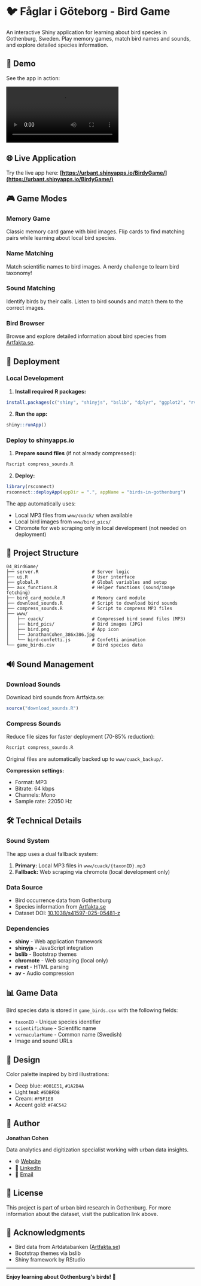 # 🐦 Fåglar i Göteborg - Bird Game

An interactive Shiny application for learning about bird species in Gothenburg, Sweden. Play memory games, match bird names and sounds, and explore detailed species information.

## 🎥 Demo

See the app in action:

![App Demo](birdy.mp4)

## 🌐 Live Application

Try the live app here: **[https://urbant.shinyapps.io/BirdyGame/](https://urbant.shinyapps.io/BirdyGame/)**

## 🎮 Game Modes

### Memory Game
Classic memory card game with bird images. Flip cards to find matching pairs while learning about local bird species.

### Name Matching
Match scientific names to bird images. A nerdy challenge to learn bird taxonomy!

### Sound Matching
Identify birds by their calls. Listen to bird sounds and match them to the correct images.

### Bird Browser
Browse and explore detailed information about bird species from [Artfakta.se](https://artfakta.se).

## 🚀 Deployment

### Local Development

1. **Install required R packages:**
```r
install.packages(c("shiny", "shinyjs", "bslib", "dplyr", "ggplot2", "rvest", "chromote", "purrr"))
```

2. **Run the app:**
```r
shiny::runApp()
```

### Deploy to shinyapps.io

1. **Prepare sound files** (if not already compressed):
```r
Rscript compress_sounds.R
```

2. **Deploy:**
```r
library(rsconnect)
rsconnect::deployApp(appDir = ".", appName = "birds-in-gothenburg")
```

The app automatically uses:
- Local MP3 files from `www/cuack/` when available
- Local bird images from `www/bird_pics/`
- Chromote for web scraping only in local development (not needed on deployment)

## 📁 Project Structure

```
04_BirdGame/
├── server.R                    # Server logic
├── ui.R                        # User interface
├── global.R                    # Global variables and setup
├── aux_functions.R             # Helper functions (sound/image fetching)
├── bird_card_module.R          # Memory card module
├── download_sounds.R           # Script to download bird sounds
├── compress_sounds.R           # Script to compress MP3 files
├── www/
│   ├── cuack/                  # Compressed bird sound files (MP3)
│   ├── bird_pics/              # Bird images (JPG)
│   ├── bird.png                # App icon
│   ├── JonathanCohen_386x386.jpg
│   └── bird-confetti.js        # Confetti animation
└── game_birds.csv              # Bird species data
```

## 🔊 Sound Management

### Download Sounds
Download bird sounds from Artfakta.se:
```r
source("download_sounds.R")
```

### Compress Sounds
Reduce file sizes for faster deployment (70-85% reduction):
```r
Rscript compress_sounds.R
```

Original files are automatically backed up to `www/cuack_backup/`.

**Compression settings:**
- Format: MP3
- Bitrate: 64 kbps
- Channels: Mono
- Sample rate: 22050 Hz

## 🛠️ Technical Details

### Sound System
The app uses a dual fallback system:
1. **Primary:** Local MP3 files in `www/cuack/{taxonID}.mp3`
2. **Fallback:** Web scraping via chromote (local development only)

### Data Source
- Bird occurrence data from Gothenburg
- Species information from [Artfakta.se](https://artfakta.se)
- Dataset DOI: [10.1038/s41597-025-05481-z](https://doi.org/10.1038/s41597-025-05481-z)

### Dependencies
- **shiny** - Web application framework
- **shinyjs** - JavaScript integration
- **bslib** - Bootstrap themes
- **chromote** - Web scraping (local only)
- **rvest** - HTML parsing
- **av** - Audio compression

## 📊 Game Data

Bird species data is stored in `game_birds.csv` with the following fields:
- `taxonID` - Unique species identifier
- `scientificName` - Scientific name
- `vernacularName` - Common name (Swedish)
- Image and sound URLs

## 🎨 Design

Color palette inspired by bird illustrations:
- Deep blue: `#001E51`, `#1A2B4A`
- Light teal: `#6DBFD8`
- Cream: `#F5F1E8`
- Accent gold: `#F4C542`

## 👤 Author

**Jonathan Cohen**

Data analytics and digitization specialist working with urban data insights.

- 🌐 [Website](https://jonathan-cohen-urbandataresearch.netlify.app/)
- 💼 [LinkedIn](https://www.linkedin.com/in/jonathan-cohen-data/)
- 📧 [Email](mailto:cohen.jona@gmail.com)

## 📝 License

This project is part of urban bird research in Gothenburg. For more information about the dataset, visit the publication link above.

## 🙏 Acknowledgments

- Bird data from Artdatabanken ([Artfakta.se](https://artfakta.se))
- Bootstrap themes via bslib
- Shiny framework by RStudio

---

**Enjoy learning about Gothenburg's birds! 🦜**
